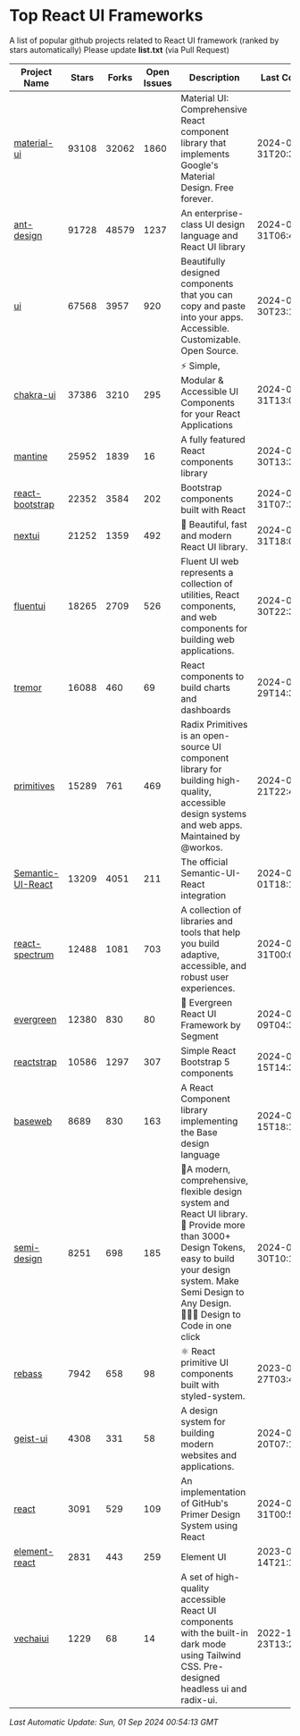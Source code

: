 # Top React UI Frameworks

A list of popular github projects related to React UI framework (ranked by stars automatically)
Please update **list.txt** (via Pull Request)

| Project Name | Stars | Forks | Open Issues | Description | Last Commit |
| ------------ | ----- | ----- | ----------- | ----------- | ----------- |
| [material-ui](https://github.com/mui/material-ui) |93108|32062|1860|Material UI: Comprehensive React component library that implements Google&#39;s Material Design. Free forever.|2024-08-31T20:36:43Z|
| [ant-design](https://github.com/ant-design/ant-design) |91728|48579|1237|An enterprise-class UI design language and React UI library|2024-08-31T06:44:24Z|
| [ui](https://github.com/shadcn-ui/ui) |67568|3957|920|Beautifully designed components that you can copy and paste into your apps. Accessible. Customizable. Open Source.|2024-08-30T23:16:57Z|
| [chakra-ui](https://github.com/chakra-ui/chakra-ui) |37386|3210|295|⚡️ Simple, Modular &amp; Accessible UI Components for your React Applications|2024-08-31T13:09:27Z|
| [mantine](https://github.com/mantinedev/mantine) |25952|1839|16|A fully featured React components library|2024-08-30T13:33:22Z|
| [react-bootstrap](https://github.com/react-bootstrap/react-bootstrap) |22352|3584|202|Bootstrap components built with React|2024-08-31T07:30:11Z|
| [nextui](https://github.com/nextui-org/nextui) |21252|1359|492|🚀   Beautiful, fast and modern React UI library.|2024-08-31T18:04:12Z|
| [fluentui](https://github.com/microsoft/fluentui) |18265|2709|526|Fluent UI web represents a collection of utilities, React components, and web components for building web applications.|2024-08-30T22:37:59Z|
| [tremor](https://github.com/tremorlabs/tremor) |16088|460|69|React components to build charts and dashboards|2024-08-29T14:32:44Z|
| [primitives](https://github.com/radix-ui/primitives) |15289|761|469|Radix Primitives is an open-source UI component library for building high-quality, accessible design systems and web apps. Maintained by @workos.|2024-08-21T22:46:18Z|
| [Semantic-UI-React](https://github.com/Semantic-Org/Semantic-UI-React) |13209|4051|211|The official Semantic-UI-React integration|2024-07-01T18:19:32Z|
| [react-spectrum](https://github.com/adobe/react-spectrum) |12488|1081|703|A collection of libraries and tools that help you build adaptive, accessible, and robust user experiences.|2024-08-31T00:04:54Z|
| [evergreen](https://github.com/segmentio/evergreen) |12380|830|80|🌲 Evergreen React UI Framework by Segment|2024-07-09T04:30:28Z|
| [reactstrap](https://github.com/reactstrap/reactstrap) |10586|1297|307|Simple React Bootstrap 5 components|2024-08-15T14:33:13Z|
| [baseweb](https://github.com/uber/baseweb) |8689|830|163|A React Component library implementing the Base design language|2024-08-15T18:18:27Z|
| [semi-design](https://github.com/DouyinFE/semi-design) |8251|698|185|🚀A modern, comprehensive, flexible design system and React UI library. 🎨 Provide more than 3000+ Design Tokens, easy to build your design system. Make Semi Design to Any Design.  🧑🏻‍💻 Design to Code in one click |2024-08-30T10:18:43Z|
| [rebass](https://github.com/rebassjs/rebass) |7942|658|98|:atom_symbol: React primitive UI components built with styled-system.|2023-07-27T03:42:53Z|
| [geist-ui](https://github.com/geist-org/geist-ui) |4308|331|58|A design system for building modern websites and applications.|2024-07-20T07:18:46Z|
| [react](https://github.com/primer/react) |3091|529|109|An implementation of GitHub&#39;s Primer Design System using React|2024-08-31T00:57:10Z|
| [element-react](https://github.com/ElemeFE/element-react) |2831|443|259|Element UI|2023-01-14T21:13:08Z|
| [vechaiui](https://github.com/vechai/vechaiui) |1229|68|14|A set of high-quality accessible React UI components with the built-in dark mode using Tailwind CSS. Pre-designed headless ui and radix-ui.|2022-12-23T13:29:41Z|

*Last Automatic Update: Sun, 01 Sep 2024 00:54:13 GMT*